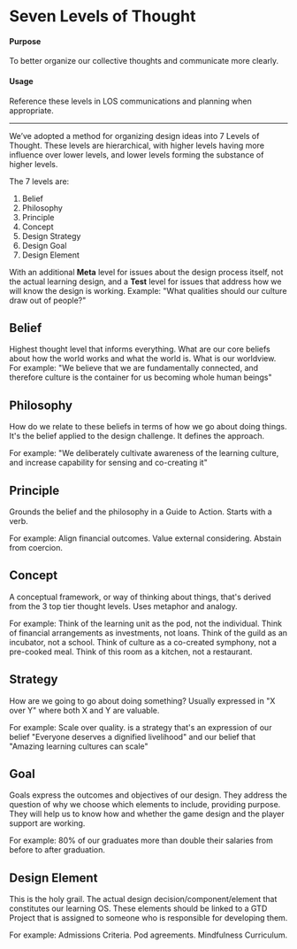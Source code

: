 # Seven Levels of Thought

#### Purpose
To better organize our collective thoughts and communicate more clearly.

#### Usage
Reference these levels in LOS communications and planning when appropriate.

---

We’ve adopted a method for organizing design ideas into 7 Levels of Thought. These levels are hierarchical, with higher levels having more influence over lower levels, and lower levels forming the substance of higher levels.

The 7 levels are:

1. Belief
2. Philosophy
3. Principle
4. Concept
5. Design Strategy
6. Design Goal
7. Design Element


With an additional **Meta** level for issues about the design process itself, not the actual learning design, and a **Test** level for issues that address how we will know the design is working. Example: "What qualities should our culture draw out of people?"

## Belief

Highest thought level that informs everything. What are our core beliefs about how the world works and what the world is. What is our worldview. For example: "We believe that we are fundamentally connected, and therefore culture is the container for us becoming whole human beings"

## Philosophy

How do we relate to these beliefs in terms of how we go about doing things. It's the belief applied to the design challenge. It defines the approach.

For example: "We deliberately cultivate awareness of the learning culture, and increase capability for sensing and co-creating it"

## Principle

Grounds the belief and the philosophy in a Guide to Action. Starts with a verb.

For example: Align financial outcomes. Value external considering. Abstain from coercion.

## Concept

A conceptual framework, or way of thinking about things, that's derived from the 3 top tier thought levels. Uses metaphor and analogy.

For example: Think of the learning unit as the pod, not the individual. Think of financial arrangements as investments, not loans. Think of the guild as an incubator, not a school. Think of culture as a co-created symphony, not a pre-cooked meal. Think of this room as a kitchen, not a restaurant.

## Strategy

How are we going to go about doing something? Usually expressed in "X over Y" where both X and Y are valuable.

For example: Scale over quality. is a strategy that's an expression of our belief "Everyone deserves a dignified livelihood" and our belief that "Amazing learning cultures can scale"

## Goal

Goals express the outcomes and objectives of our design. They address the question of why we choose which elements to include, providing purpose. They will help us to know how and whether the game design and the player support are working.

For example: 80% of our graduates more than double their salaries from before to after graduation.

## Design Element

This is the holy grail. The actual design decision/component/element that constitutes our learning OS. These elements should be linked to a GTD Project that is assigned to someone who is responsible for developing them.

For example: Admissions Criteria. Pod agreements. Mindfulness Curriculum.
